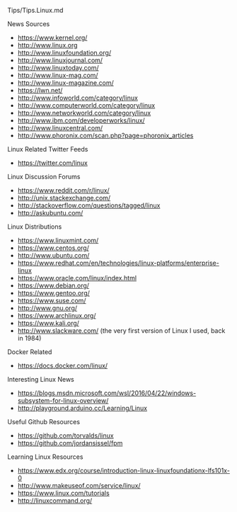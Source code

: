 Tips/Tips.Linux.md

News Sources
* https://www.kernel.org/
* http://www.linux.org
* http://www.linuxfoundation.org/
* http://www.linuxjournal.com/
* http://www.linuxtoday.com/
* http://www.linux-mag.com/
* http://www.linux-magazine.com/
* https://lwn.net/
* http://www.infoworld.com/category/linux
* http://www.computerworld.com/category/linux
* http://www.networkworld.com/category/linux
* http://www.ibm.com/developerworks/linux/
* http://www.linuxcentral.com/
* http://www.phoronix.com/scan.php?page=phoronix_articles

Linux Related Twitter Feeds
* https://twitter.com/linux
 

Linux Discussion Forums
* https://www.reddit.com/r/linux/
* http://unix.stackexchange.com/
* http://stackoverflow.com/questions/tagged/linux
* http://askubuntu.com/ 


Linux Distributions
* https://www.linuxmint.com/
* https://www.centos.org/
* http://www.ubuntu.com/
* https://www.redhat.com/en/technologies/linux-platforms/enterprise-linux
* https://www.oracle.com/linux/index.html
* https://www.debian.org/
* https://www.gentoo.org/
* https://www.suse.com/
* http://www.gnu.org/
* https://www.archlinux.org/
* https://www.kali.org/
* http://www.slackware.com/ (the very first version of Linux I used, back in 1984)

Docker Related
* https://docs.docker.com/linux/

Interesting Linux News
* https://blogs.msdn.microsoft.com/wsl/2016/04/22/windows-subsystem-for-linux-overview/
* http://playground.arduino.cc/Learning/Linux


Useful Github Resources
* https://github.com/torvalds/linux
* https://github.com/jordansissel/fpm


Learning Linux Resources 
* https://www.edx.org/course/introduction-linux-linuxfoundationx-lfs101x-0
* http://www.makeuseof.com/service/linux/
* https://www.linux.com/tutorials
* http://linuxcommand.org/

